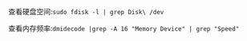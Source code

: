 查看硬盘空间:`sudo fdisk -l | grep Disk\ /dev`

查看内存频率:`dmidecode |grep -A 16 "Memory Device" | grep "Speed"`